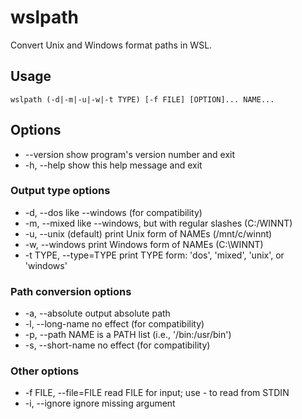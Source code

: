 # wslpath
Convert Unix and Windows format paths in WSL.

## Usage
    wslpath (-d|-m|-u|-w|-t TYPE) [-f FILE] [OPTION]... NAME...

## Options
  * --version             show program's version number and exit
  * -h, --help            show this help message and exit

### Output type options
 * -d, --dos              like --windows (for compatibility)
 * -m, --mixed            like --windows, but with regular slashes (C:/WINNT)
 * -u, --unix             (default) print Unix form of NAMEs (/mnt/c/winnt)
 * -w, --windows          print Windows form of NAMEs (C:\WINNT)
 * -t TYPE, --type=TYPE   print TYPE form: 'dos', 'mixed', 'unix', or 'windows'

### Path conversion options
 * -a, --absolute         output absolute path
 * -l, --long-name        no effect (for compatibility)
 * -p, --path             NAME is a PATH list (i.e., '/bin:/usr/bin')
 * -s, --short-name       no effect (for compatibility)

### Other options
 * -f FILE, --file=FILE   read FILE for input; use - to read from STDIN
 * -i, --ignore           ignore missing argument
